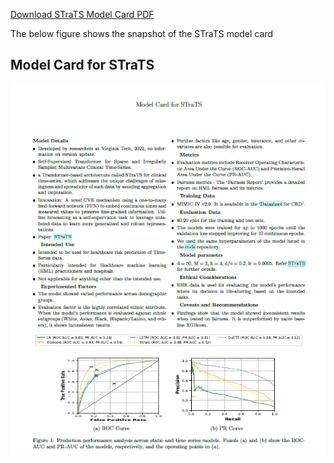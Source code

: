 
 [Download STraTS Model Card PDF](https://raw.githubusercontent.com/anand-adroid/Model-Card/main/Model_card%20STraTS.pdf)

 The below figure shows the snapshot of the STraTS model card

 ## Model Card for STraTS

![Model Card](https://raw.githubusercontent.com/anand-adroid/Model-Card/main/STraTS.png)


 



